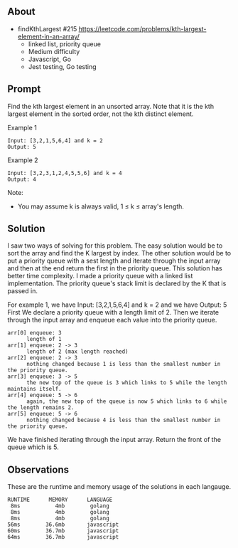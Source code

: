 ## About

- findKthLargest #215 https://leetcode.com/problems/kth-largest-element-in-an-array/
  - linked list, priority queue
  - Medium difficulty
  - Javascript, Go
  - Jest testing, Go testing


## Prompt

Find the kth largest element in an unsorted array. Note that it is the kth largest element in the
sorted order, not the kth distinct element.

Example 1
```
Input: [3,2,1,5,6,4] and k = 2
Output: 5
```

Example 2
```
Input: [3,2,3,1,2,4,5,5,6] and k = 4
Output: 4
```
Note:
- You may assume k is always valid, 1 ≤ k ≤ array's length.

## Solution

I saw two ways of solving for this problem. The easy solution would be to sort the array and find the K largest
by index. The other solution would be to put a priority queue with a sest length and iterate through the input
array and then at the end return the first in the priority queue. This solution has better time complexity. I
made a priority queue with a linked list implementation. The priority queue's stack limit is declared by the K
that is passed in.

For example 1, we have Input: [3,2,1,5,6,4] and k = 2 and we have Output: 5
First We declare a priority queue with a length limit of 2. Then we iterate through the input array and enqueue
each value into the priority queue.
```
arr[0] enqueue: 3
      length of 1
arr[1] enqueue: 2 -> 3
      length of 2 (max length reached)
arr[2] enqueue: 2 -> 3
      nothing changed because 1 is less than the smallest number in the priority queue.
arr[3] enqueue: 3 -> 5
      the new top of the queue is 3 which links to 5 while the length maintains itself.
arr[4] enqueue: 5 -> 6
      again, the new top of the queue is now 5 which links to 6 while the length remains 2.
arr[5] enqueue: 5 -> 6
      nothing changed because 4 is less than the smallest number in the priority queue.
```
We have finished iterating through the input array. Return the front of the queue which is 5.

## Observations
These are the runtime and memory usage of the solutions in each langauge.
```
RUNTIME      MEMORY      LANGUAGE
 8ms           4mb        golang
 8ms           4mb        golang
 8ms           4mb        golang
56ms        36.6mb       javascript
60ms        36.7mb       javascript
64ms        36.7mb       javascript
```